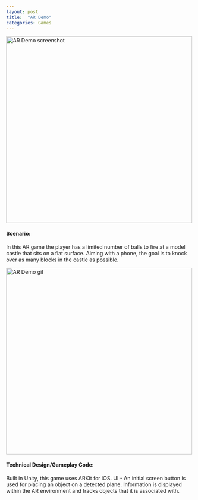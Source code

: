 ```yaml
---
layout: post
title:  "AR Demo"
categories: Games
---
```


<!-- ![AR Demo screenshot]({{site.url}}/assets/img/ARDemoScreenshot1.png) -->
<img src="{{site.url}}/assets/img/ARDemoScreenshot1.png" alt="AR Demo screenshot" height="500px"/>

#### Scenario:
In this AR game the player has a limited number of balls to fire at a model castle that sits on a flat surface. Aiming with a phone, the goal is to knock over as many blocks in the castle as possible.

<!-- ![AR Demo gif]({{site.url}}/assets/img/ARDemoBallFireClip.gif) -->
<img src="{{site.url}}/assets/img/ARDemoBallFireClip.gif" alt="AR Demo gif" height="500px"/>

#### Technical Design/Gameplay Code:
Built in Unity, this game uses ARKit for iOS.
UI - An initial screen button is used for placing an object on a detected plane.
Information is displayed within the AR environment and tracks objects that it is associated with.